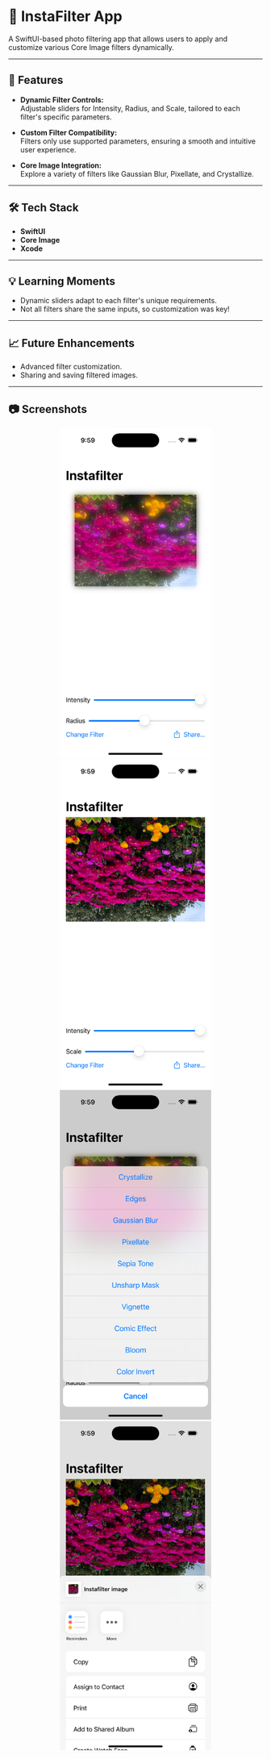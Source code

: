 

# 📸 InstaFilter App  

A SwiftUI-based photo filtering app that allows users to apply and customize various Core Image filters dynamically.

---

## 🚀 Features  
- **Dynamic Filter Controls:**  
  Adjustable sliders for Intensity, Radius, and Scale, tailored to each filter's specific parameters.  

- **Custom Filter Compatibility:**  
  Filters only use supported parameters, ensuring a smooth and intuitive user experience.  

- **Core Image Integration:**  
  Explore a variety of filters like Gaussian Blur, Pixellate, and Crystallize.  

---

## 🛠️ Tech Stack  
- **SwiftUI**  
- **Core Image**  
- **Xcode**  

---

## 💡 Learning Moments  
- Dynamic sliders adapt to each filter's unique requirements.  
- Not all filters share the same inputs, so customization was key!  

---

## 📈 Future Enhancements  
- Advanced filter customization.  
- Sharing and saving filtered images.  

---

## 📷 Screenshots  

<p align="center">
  <img src="https://raw.githubusercontent.com/ashut08/100daysSwiftUIChallenge/refs/heads/main/InstaFilter/screenshot/home.png" alt="home" width="300"/>
   <img src="https://raw.githubusercontent.com/ashut08/100daysSwiftUIChallenge/refs/heads/main/InstaFilter/screenshot/home1.png" alt="home1" width="300"/>
    <img src="https://raw.githubusercontent.com/ashut08/100daysSwiftUIChallenge/refs/heads/main/InstaFilter/screenshot/filters.png" alt="filters" width="300"/>
      <img src="https://raw.githubusercontent.com/ashut08/100daysSwiftUIChallenge/refs/heads/main/InstaFilter/screenshot/share.png" alt="share" width="300"/>
</p>